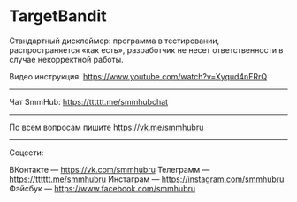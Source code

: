 # TargetBandit

Стандартный дисклеймер: программа в тестировании, распространяется «как есть», разработчик не несет ответственности в случае некорректной работы.

Видео инструкция: https://www.youtube.com/watch?v=Xyqud4nFRrQ

***
Чат SmmHub: https://tttttt.me/smmhubchat

***
По всем вопросам пишите https://vk.me/smmhubru

***
Соцсети:

ВКонтакте — https://vk.com/smmhubru
Телеграмм — https://tttttt.me/smmhubru
Инстаграм — https://instagram.com/smmhubru
Фэйсбук — https://www.facebook.com/smmhubru
